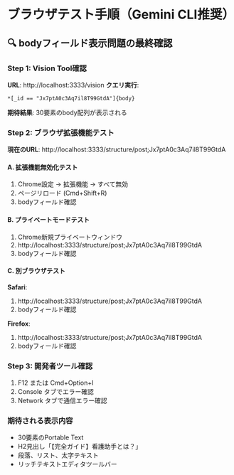 # ブラウザテスト手順（Gemini CLI推奨）

## 🔍 bodyフィールド表示問題の最終確認

### Step 1: Vision Tool確認
**URL**: http://localhost:3333/vision
**クエリ実行**:
```groq
*[_id == "Jx7ptA0c3Aq7il8T99GtdA"]{body}
```
**期待結果**: 30要素のbody配列が表示される

### Step 2: ブラウザ拡張機能テスト
**現在のURL**: http://localhost:3333/structure/post;Jx7ptA0c3Aq7il8T99GtdA

#### A. 拡張機能無効化テスト
1. Chrome設定 → 拡張機能 → すべて無効
2. ページリロード (Cmd+Shift+R)
3. bodyフィールド確認

#### B. プライベートモードテスト
1. Chrome新規プライベートウィンドウ
2. http://localhost:3333/structure/post;Jx7ptA0c3Aq7il8T99GtdA
3. bodyフィールド確認

#### C. 別ブラウザテスト
**Safari**:
1. http://localhost:3333/structure/post;Jx7ptA0c3Aq7il8T99GtdA
2. bodyフィールド確認

**Firefox**:
1. http://localhost:3333/structure/post;Jx7ptA0c3Aq7il8T99GtdA  
2. bodyフィールド確認

### Step 3: 開発者ツール確認
1. F12 または Cmd+Option+I
2. Console タブでエラー確認
3. Network タブで通信エラー確認

### 期待される表示内容
- 30要素のPortable Text
- H2見出し「【完全ガイド】看護助手とは？」
- 段落、リスト、太字テキスト
- リッチテキストエディタツールバー